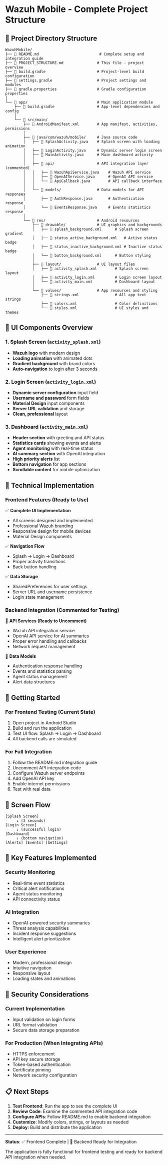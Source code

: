 # Wazuh Mobile - Complete Project Structure

## 📁 Project Directory Structure

```
WazuhMobile/
├── 📄 README.md                           # Complete setup and integration guide
├── 📄 PROJECT_STRUCTURE.md               # This file - project overview
├── 📄 build.gradle                       # Project-level build configuration
├── 📄 settings.gradle                    # Project settings and modules
├── 📄 gradle.properties                  # Gradle configuration properties
│
└── 📁 app/                               # Main application module
    ├── 📄 build.gradle                   # App-level dependencies and config
    │
    └── 📁 src/main/
        ├── 📄 AndroidManifest.xml        # App manifest, activities, permissions
        │
        ├── 📁 java/com/wazuh/mobile/     # Java source code
        │   ├── 📄 SplashActivity.java    # Splash screen with loading animation
        │   ├── 📄 LoginActivity.java     # Dynamic server login screen
        │   ├── 📄 MainActivity.java      # Main dashboard activity
        │   │
        │   ├── 📁 api/                   # API integration layer (commented)
        │   │   ├── 📄 WazuhApiService.java    # Wazuh API service
        │   │   ├── 📄 OpenAIService.java      # OpenAI API service
        │   │   └── 📄 ApiCallback.java        # API callback interface
        │   │
        │   └── 📁 models/                # Data models for API responses
        │       ├── 📄 AuthResponse.java       # Authentication response
        │       └── 📄 EventsResponse.java     # Events statistics response
        │
        └── 📁 res/                       # Android resources
            ├── 📁 drawable/              # UI graphics and backgrounds
            │   ├── 📄 splash_background.xml      # Splash screen gradient
            │   ├── 📄 status_active_background.xml   # Active status badge
            │   ├── 📄 status_inactive_background.xml # Inactive status badge
            │   └── 📄 button_background.xml      # Button styling
            │
            ├── 📁 layout/                # UI layout files
            │   ├── 📄 activity_splash.xml        # Splash screen layout
            │   ├── 📄 activity_login.xml         # Login screen layout
            │   └── 📄 activity_main.xml          # Dashboard layout
            │
            └── 📁 values/                # App resources and styling
                ├── 📄 strings.xml                # All app text strings
                ├── 📄 colors.xml                 # Color definitions
                └── 📄 styles.xml                 # UI styles and themes
```

## 🎨 UI Components Overview

### 1. Splash Screen (`activity_splash.xml`)
- **Wazuh logo** with modern design
- **Loading animation** with animated dots
- **Gradient background** with brand colors
- **Auto-navigation** to login after 3 seconds

### 2. Login Screen (`activity_login.xml`)
- **Dynamic server configuration** input field
- **Username and password** form fields
- **Material Design** input components
- **Server URL validation** and storage
- **Clean, professional** layout

### 3. Dashboard (`activity_main.xml`)
- **Header section** with greeting and API status
- **Statistics cards** showing events and alerts
- **Agent monitoring** with real-time status
- **AI summary section** with OpenAI integration
- **High priority alerts** list
- **Bottom navigation** for app sections
- **Scrollable content** for mobile optimization

## 🔧 Technical Implementation

### Frontend Features (Ready to Use)
✅ **Complete UI Implementation**
- All screens designed and implemented
- Professional Wazuh branding
- Responsive design for mobile devices
- Material Design components

✅ **Navigation Flow**
- Splash → Login → Dashboard
- Proper activity transitions
- Back button handling

✅ **Data Storage**
- SharedPreferences for user settings
- Server URL and username persistence
- Login state management

### Backend Integration (Commented for Testing)
🔄 **API Services (Ready to Uncomment)**
- Wazuh API integration service
- OpenAI API service for AI summaries
- Proper error handling and callbacks
- Network request management

🔄 **Data Models**
- Authentication response handling
- Events and statistics parsing
- Agent status management
- Alert data structures

## 🚀 Getting Started

### For Frontend Testing (Current State)
1. Open project in Android Studio
2. Build and run the application
3. Test UI flow: Splash → Login → Dashboard
4. All backend calls are simulated

### For Full Integration
1. Follow the README.md integration guide
2. Uncomment API integration code
3. Configure Wazuh server endpoints
4. Add OpenAI API key
5. Enable internet permissions
6. Test with real data

## 📱 Screen Flow

```
[Splash Screen]
     ↓ (3 seconds)
[Login Screen]
     ↓ (successful login)
[Dashboard]
     ↓ (bottom navigation)
[Alerts] [Events] [Settings]
```

## 🎯 Key Features Implemented

### Security Monitoring
- Real-time event statistics
- Critical alert notifications
- Agent status monitoring
- API connectivity status

### AI Integration
- OpenAI-powered security summaries
- Threat analysis capabilities
- Incident response suggestions
- Intelligent alert prioritization

### User Experience
- Modern, professional design
- Intuitive navigation
- Responsive layout
- Loading states and animations

## 🔐 Security Considerations

### Current Implementation
- Input validation on login forms
- URL format validation
- Secure data storage preparation

### For Production (When Integrating APIs)
- HTTPS enforcement
- API key secure storage
- Token-based authentication
- Certificate pinning
- Network security configuration

## 📋 Next Steps

1. **Test Frontend**: Run the app to see the complete UI
2. **Review Code**: Examine the commented API integration code
3. **Configure APIs**: Follow README.md to enable backend integration
4. **Customize**: Modify colors, strings, or layouts as needed
5. **Deploy**: Build and distribute the application

---

**Status**: ✅ Frontend Complete | 🔄 Backend Ready for Integration

The application is fully functional for frontend testing and ready for backend API integration when needed.
